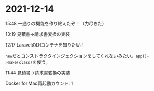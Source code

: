 # 2021-12-14

15:48 一通りの機能を作り終えたぞ！（力尽きた）

13:19 見積書→請求書変換の実装

12:17 LaravelのDIコンテナを知りたい！

`new`だとコンストラクタインジェクションをしてくれないみたい。`app()->make(class)`を使う。

11:44 見積書→請求書変換の実装

Docker for Mac再起動カウント: 1